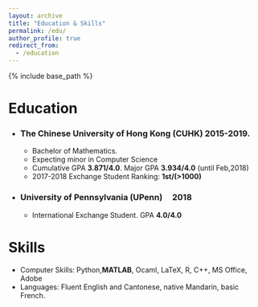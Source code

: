 ```yaml
---
layout: archive
title: "Education & Skills"
permalink: /edu/
author_profile: true
redirect_from:
  - /education
---
```


{% include base_path %}

Education
======
* ### The Chinese University of Hong Kong (CUHK)  2015-2019.
  * Bachelor of Mathematics.
  * Expecting minor in Computer Science
  * Cumulative GPA **3.871/4.0**. Major GPA **3.934/4.0** (until Feb,2018)
  * 2017-2018 Exchange Student Ranking:  **1st/(>1000)**
* ###  University of Pennsylvania (UPenn)             2018
  * International Exchange Student. GPA **4.0/4.0**
  

Skills
======
* Computer Skills: Python,**MATLAB**, Ocaml, LaTeX, R, C++, MS Office, Adobe
* Languages: Fluent English and Cantonese, native Mandarin, basic French.
